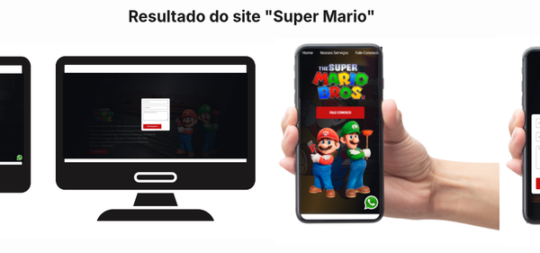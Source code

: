 # Resultado do site "Super Mario"

<div style="display:flex;justify-content:center;align-items:center">
  <img src="https://github.com/RayssaCampbell/Super-Mario/blob/main/pcMario.png" alt="Resultado final no computador" width="400px">
  <img src="https://github.com/RayssaCampbell/Super-Mario/blob/main/pcMario2.png" alt="Resultado final no computador 2" width="415px">
  <img src="https://github.com/RayssaCampbell/Super-Mario/blob/main/cellMario.png" alt="Resultado final no celular" width="400px">
  <img src="https://github.com/RayssaCampbell/Super-Mario/blob/main/cellMario2.png" alt="Resultado final no celular 2" width="400px">
</div>
